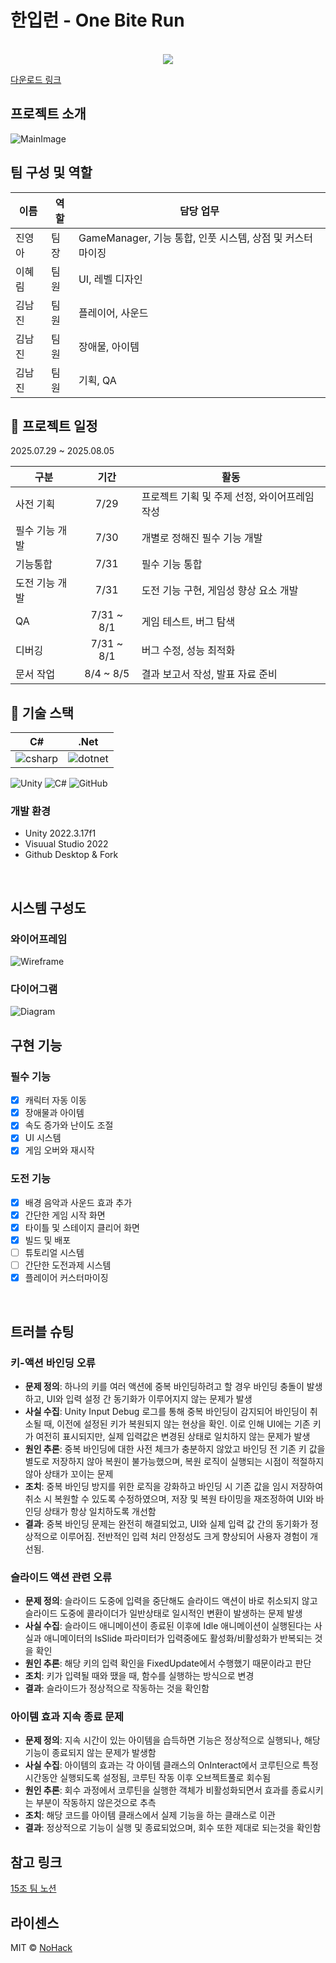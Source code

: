 # 한입런 - One Bite Run


<p align="center">
<br>
  <img src="./Images/Playing.gif">
  <br>
</p> 

[다운로드 링크](https://drive.google.com/file/d/1xZdeToCLtdGjmeGkxvPQHeEWBYR5auBr/view?usp=sharing)

## 프로젝트 소개
![MainImage]
## 팀 구성 및 역할

| 이름 | 역할 | 담당 업무 |
| --- | --- | --- |
| 진영아 | 팀장 | GameManager, 기능 통합, 인풋 시스템, 상점 및 커스터마이징 |
| 이혜림 | 팀원 | UI, 레벨 디자인 |
| 김남진 | 팀원 | 플레이어, 사운드 |
| 김남진 | 팀원 | 장애물, 아이템 |
| 김남진 | 팀원 | 기획, QA |

## 📆 프로젝트 일정

2025.07.29 ~ 2025.08.05

| 구분 | 기간 | 활동 |
| --- | :---: | --- |
| 사전 기획 | 7/29 | 프로젝트 기획 및 주제 선정, 와이어프레임 작성 |
| 필수 기능 개발 | 7/30 | 개별로 정해진 필수 기능 개발 |
| 기능통합 | 7/31 | 필수 기능 통합 |
| 도전 기능 개발 | 7/31 | 도전 기능 구현, 게임성 향상 요소 개발 |
| QA | 7/31 ~ 8/1 | 게임 테스트, 버그 탐색 |
| 디버깅 | 7/31 ~ 8/1 | 버그 수정, 성능 최적화 |
| 문서 작업 | 8/4 ~ 8/5 | 결과 보고서 작성, 발표 자료 준비 |

## 🔧 기술 스택

| C# | .Net |
| :--------: | :--------: |
|   ![csharp]    |   ![dotnet]    |

![Unity](https://img.shields.io/badge/unity-%23000000.svg?style=for-the-badge&logo=unity&logoColor=white)
![C#](https://img.shields.io/badge/c%23-%23239120.svg?style=for-the-badge&logo=csharp&logoColor=white)
![GitHub](https://img.shields.io/badge/github-%23121011.svg?style=for-the-badge&logo=github&logoColor=white)

### 개발 환경
- Unity 2022.3.17f1
- Visuual Studio 2022
- Github Desktop & Fork

<br>

## 시스템 구성도

### 와이어프레임
![Wireframe]
<br>

### 다이어그램
![Diagram]
<br>

## 구현 기능

### 필수 기능
- [x] 캐릭터 자동 이동
- [x] 장애물과 아이템
- [x] 속도 증가와 난이도 조절
- [x] UI 시스템
- [x] 게임 오버와 재시작

### 도전 기능
- [x] 배경 음악과 사운드 효과 추가
- [x] 간단한 게임 시작 화면
- [x] 타이틀 및 스테이지 클리어 화면
- [x] 빌드 및 배포
- [ ] 튜토리얼 시스템
- [ ] 간단한 도전과제 시스템
- [x] 플레이어 커스터마이징

<br>

## 트러블 슈팅
### 키-액션 바인딩 오류
- **문제 정의**: 하나의 키를 여러 액션에 중복 바인딩하려고 할 경우 바인딩 충돌이 발생하고, UI와 입력 설정 간 동기화가 이루어지지 않는 문제가 발생
- **사실 수집**: Unity Input Debug 로그를 통해 중복 바인딩이 감지되어 바인딩이 취소될 때, 이전에 설정된 키가 복원되지 않는 현상을 확인. 이로 인해 UI에는 기존 키가 여전히 표시되지만, 실제 입력값은 변경된 상태로 일치하지 않는 문제가 발생
- **원인 추론**: 중복 바인딩에 대한 사전 체크가 충분하지 않았고 바인딩 전 기존 키 값을 별도로 저장하지 않아 복원이 불가능했으며, 복원 로직이 실행되는 시점이 적절하지 않아 상태가 꼬이는 문제
- **조치**: 중복 바인딩 방지를 위한 로직을 강화하고 바인딩 시 기존 값을 임시 저장하여 취소 시 복원할 수 있도록 수정하였으며, 저장 및 복원 타이밍을 재조정하여 UI와 바인딩 상태가 항상 일치하도록 개선함
- **결과**: 중복 바인딩 문제는 완전히 해결되었고, UI와 실제 입력 값 간의 동기화가 정상적으로 이루어짐. 전반적인 입력 처리 안정성도 크게 향상되어 사용자 경험이 개선됨.

### 슬라이드 액션 관련 오류
- **문제 정의**: 슬라이드 도중에 입력을 중단해도 슬라이드 액션이 바로 취소되지 않고 슬라이드 도중에 콜라이더가 일반상태로 일시적인 변환이 발생하는 문제 발생
- **사실 수집**: 슬라이드 애니메이션이 종료된 이후에 Idle 애니메이션이 실행된다는 사실과 애니메이터의 IsSlide 파라미터가 입력중에도 활성화/비활성화가 반복되는 것을 확인
- **원인 추론**: 해당 키의 입력 확인을 FixedUpdate에서 수행했기 때문이라고 판단
- **조치**: 키가 입력될 때와 땠을 때, 함수를 실행하는 방식으로 변경
- **결과**: 슬라이드가 정상적으로 작동하는 것을 확인함

### 아이템 효과 지속 종료 문제
- **문제 정의**: 지속 시간이 있는 아이템을 습득하면 기능은 정상적으로 실행되나, 해당 기능이 종료되지 않는 문제가 발생함
- **사실 수집**: 아이템의 효과는 각 아이템 클래스의 OnInteract에서 코루틴으로 특정 시간동안 실행되도록 설정됨, 코루틴 작동 이후 오브젝트풀로 회수됨 
- **원인 추론**: 회수 과정에서 코루틴을 실행한 객체가 비활성화되면서 효과를 종료시키는 부분이 작동하지 않은것으로 추측
- **조치**: 해당 코드를 아이템 클래스에서 실제 기능을 하는 클래스로 이관
- **결과**: 정상적으로 기능이 실행 및 종료되었으며, 회수 또한 제대로 되는것을 확인함

## 참고 링크
[15조 팀 노션](https://www.notion.so/teamsparta/15-15-2382dc3ef51481158a4cf3fb768427bc)

## 라이센스

MIT &copy; [NoHack](mailto:lbjp114@gmail.com)

<!-- Stack Icon Refernces -->

[csharp]: /Images/Csharp.png
[dotnet]: /Images/Dotnet.png
[WireFrame]: /Images/WireFrame.png
[BrainStorming]: /Images/BrainStorming.png
[Diagram]: /Images/Diagram.png
[MainImage]: /Images/MainImage.PNG

